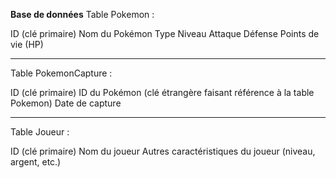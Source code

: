 **Base de données**
Table Pokemon :

ID (clé primaire)
Nom du Pokémon
Type
Niveau
Attaque
Défense
Points de vie (HP)

----
Table PokemonCapture :

ID (clé primaire)
ID du Pokémon (clé étrangère faisant référence à la table Pokemon)
Date de capture

----
Table Joueur :

ID (clé primaire)
Nom du joueur
Autres caractéristiques du joueur (niveau, argent, etc.)